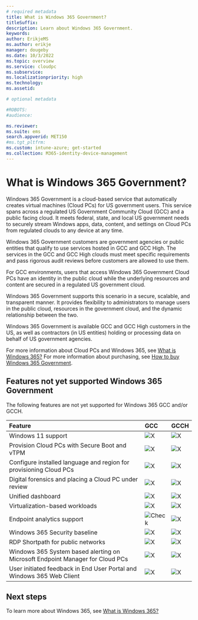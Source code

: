 ```yaml
---
# required metadata
title: What is Windows 365 Government?
titleSuffix:
description: Learn about Windows 365 Government.
keywords:
author: ErikjeMS  
ms.author: erikje
manager: dougeby
ms.date: 10/3/2022
ms.topic: overview
ms.service: cloudpc
ms.subservice:
ms.localizationpriority: high
ms.technology:
ms.assetid: 

# optional metadata

#ROBOTS:
#audience:

ms.reviewer: 
ms.suite: ems
search.appverid: MET150
#ms.tgt_pltfrm:
ms.custom: intune-azure; get-started
ms.collection: M365-identity-device-management
---
```


# What is Windows 365 Government?

Windows 365 Government is a cloud-based service that automatically creates virtual machines (Cloud PCs) for US government users. This service spans across a regulated US Government Community Cloud (GCC) and a public facing cloud. It meets federal, state, and local US government needs to securely stream Windows apps, data, content, and settings on Cloud PCs from regulated clouds to any device at any time.

Windows 365 Government customers are government agencies or public entities that qualify to use services hosted in GCC and GCC High. The services in the GCC and GCC High clouds must meet specific requirements and pass rigorous audit reviews before customers are allowed to use them.

For GCC environments, users that access Windows 365 Government Cloud PCs have an identity in the public cloud while the underlying resources and content are secured in a regulated US government cloud.

Windows 365 Government supports this scenario in a secure, scalable, and transparent manner. It provides flexibility to administrators to manage users in the public cloud, resources in the government cloud, and the dynamic relationship between the two.

Windows 365 Government is available GCC and GCC High customers in the US, as well as contractors (in US entities) holding or processing data on behalf of US government agencies.

For more information about Cloud PCs and Windows 365, see [What is Windows 365?](..\overview.md) For more information about purchasing, see [How to buy Windows 365 Government](/office365/servicedescriptions/windows-365-service-description/windows-365-government-how-to-buy).

## Features not yet supported Windows 365 Government

The following features are not yet supported for Windows 365 GCC and/or GCCH.

| Feature | GCC | GCCH |
|:----|:----|:----|
|Windows 11 support|![X](./media/manage-rdp-device-restrictions/xmark.png)|![X](./media/manage-rdp-device-restrictions/xmark.png)|
|Provision Cloud PCs with Secure Boot and vTPM|![X](./media/manage-rdp-device-restrictions/xmark.png)|![X](./media/manage-rdp-device-restrictions/xmark.png)|
|Configure installed language and region for provisioning Cloud PCs|![X](./media/manage-rdp-device-restrictions/xmark.png)|![X](./media/manage-rdp-device-restrictions/xmark.png)|
|Digital forensics and placing a Cloud PC under review|![X](./media/manage-rdp-device-restrictions/xmark.png)|![X](./media/manage-rdp-device-restrictions/xmark.png)|
|Unified dashboard|![X](./media/manage-rdp-device-restrictions/xmark.png)|![X](./media/manage-rdp-device-restrictions/xmark.png)|
|Virtualization-based workloads|![X](./media/manage-rdp-device-restrictions/xmark.png)|![X](./media/manage-rdp-device-restrictions/xmark.png)|
|Endpoint analytics support|![Check](./media/manage-rdp-device-restrictions/checkmark.png)|![X](./media/manage-rdp-device-restrictions/xmark.png)|
|Windows 365 Security baseline|![X](./media/manage-rdp-device-restrictions/xmark.png)|![X](./media/manage-rdp-device-restrictions/xmark.png)|
|RDP Shortpath for public networks|![X](./media/manage-rdp-device-restrictions/xmark.png)|![X](./media/manage-rdp-device-restrictions/xmark.png)|
|Windows 365 System based alerting on Microsoft Endpoint Manager for Cloud PCs|![X](./media/manage-rdp-device-restrictions/xmark.png)|![X](./media/manage-rdp-device-restrictions/xmark.png)|
|User initiated feedback in End User Portal and Windows 365 Web Client|![X](./media/manage-rdp-device-restrictions/xmark.png)|![X](./media/manage-rdp-device-restrictions/xmark.png)|

## Next steps

To learn more about Windows 365, see [What is Windows 365?](..\overview.md)
